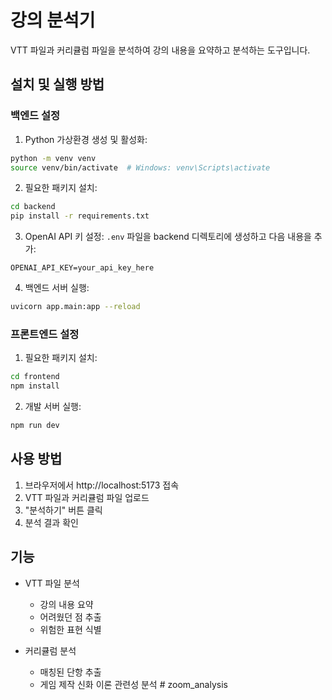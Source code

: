 # 강의 분석기

VTT 파일과 커리큘럼 파일을 분석하여 강의 내용을 요약하고 분석하는 도구입니다.

## 설치 및 실행 방법

### 백엔드 설정

1. Python 가상환경 생성 및 활성화:
```bash
python -m venv venv
source venv/bin/activate  # Windows: venv\Scripts\activate
```

2. 필요한 패키지 설치:
```bash
cd backend
pip install -r requirements.txt
```

3. OpenAI API 키 설정:
`.env` 파일을 backend 디렉토리에 생성하고 다음 내용을 추가:
```
OPENAI_API_KEY=your_api_key_here
```

4. 백엔드 서버 실행:
```bash
uvicorn app.main:app --reload
```

### 프론트엔드 설정

1. 필요한 패키지 설치:
```bash
cd frontend
npm install
```

2. 개발 서버 실행:
```bash
npm run dev
```

## 사용 방법

1. 브라우저에서 http://localhost:5173 접속
2. VTT 파일과 커리큘럼 파일 업로드
3. "분석하기" 버튼 클릭
4. 분석 결과 확인

## 기능

- VTT 파일 분석
  - 강의 내용 요약
  - 어려웠던 점 추출
  - 위험한 표현 식별

- 커리큘럼 분석
  - 매칭된 단항 추출
  - 게임 제작 신화 이론 관련성 분석 # zoom_analysis
